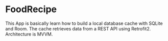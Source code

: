 # FoodRecipe
This App is basically learn how to build a local database cache with SQLite and Room. The cache retrieves data from a REST API using Retrofit2. Architecture is MVVM.
